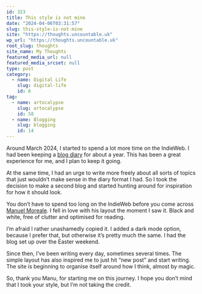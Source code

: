 ```yaml
---
id: 323
title: This style is not mine
date: "2024-04-06T03:31:57"
slug: this-style-is-not-mine
site: "https://thoughts.uncountable.uk"
wp_url: "https://thoughts.uncountable.uk"
root_slug: thoughts
site_name: My Thoughts
featured_media_url: null
featured_media_srcset: null
type: post
category:
  - name: Digital Life
    slug: digital-life
    id: 6
tag:
  - name: artocalypse
    slug: artocalypse
    id: 58
  - name: Blogging
    slug: blogging
    id: 14
---
```



<p>Around March 2024, I started to spend a lot more time on the IndieWeb.  I had been keeping a <a href="https://diary.uncountable.uk/">blog diary</a> for about a year.  This has been a great experience for me, and I plan to keep it going.</p>



<p>At the same time, I had an urge to write more freely about all sorts of topics that just wouldn&#8217;t make sense in the diary format I had.  So I took the decision to make a second blog and started hunting around for inspiration for how it should look.</p>



<p>You don&#8217;t have to spend too long on the IndieWeb before you come across <a href="https://manuelmoreale.com/">Manuel Moreale</a>.  I fell in love with his layout the moment I saw it.  Black and white, free of clutter and optimised for reading.</p>



<p>I&#8217;m afraid I rather unashamedly copied it.  I added a dark mode option, because I prefer that, but otherwise it&#8217;s pretty much the same.  I had the blog set up over the Easter weekend.</p>



<p>Since then, I&#8217;ve been writing every day, sometimes several times.  The simple layout has also inspired me to just hit &#8220;new post&#8221; and start writing.  The site is beginning to organise itself around how I think, almost by magic.</p>



<p>So, thank you Manu, for starting me on this journey.  I hope you don&#8217;t mind that I took your style, but I&#8217;m not taking the credit.  </p>
